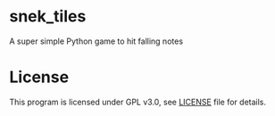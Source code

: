 # snek_tiles
A super simple Python game to hit falling notes

# License
This program is licensed under GPL v3.0, see [LICENSE](https://github.com/MaT1g3R/snek_tiles/blob/master/LICENSE) file for details.
